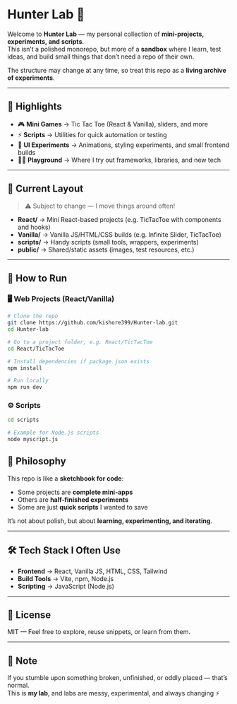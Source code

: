 # Hunter Lab 🧪

Welcome to **Hunter Lab** — my personal collection of **mini-projects, experiments, and scripts**.  
This isn’t a polished monorepo, but more of a **sandbox** where I learn, test ideas, and build small things that don’t need a repo of their own.

The structure may change at any time, so treat this repo as a **living archive of experiments**.

---

## 🌟 Highlights

- 🎮 **Mini Games** → Tic Tac Toe (React & Vanilla), sliders, and more
- ⚡ **Scripts** → Utilities for quick automation or testing
- 🎨 **UI Experiments** → Animations, styling experiments, and small frontend builds
- 🧑‍💻 **Playground** → Where I try out frameworks, libraries, and new tech

---

## 📂 Current Layout

> ⚠️ Subject to change — I move things around often!

- **React/** → Mini React-based projects (e.g. TicTacToe with components and hooks)
- **Vanilla/** → Vanilla JS/HTML/CSS builds (e.g. Infinite Slider, TicTacToe)
- **scripts/** → Handy scripts (small tools, wrappers, experiments)
- **public/** → Shared/static assets (images, test resources, etc.)

---

## 🚀 How to Run

### 🖥️ Web Projects (React/Vanilla)

```bash
# Clone the repo
git clone https://github.com/kishore399/Hunter-lab.git
cd Hunter-lab

# Go to a project folder, e.g. React/TicTacToe
cd React/TicTacToe

# Install dependencies if package.json exists
npm install

# Run locally
npm run dev
```

### ⚙️ Scripts

```bash
cd scripts

# Example for Node.js scripts
node myscript.js
```

## 🔄 Philosophy

This repo is like a **sketchbook for code**:

- Some projects are **complete mini-apps**
- Others are **half-finished experiments**
- Some are just **quick scripts** I wanted to save

It’s not about polish, but about **learning, experimenting, and iterating**.

---

## 🛠️ Tech Stack I Often Use

- **Frontend** → React, Vanilla JS, HTML, CSS, Tailwind
- **Build Tools** → Vite, npm, Node.js
- **Scripting** → JavaScript (Node.js)

---

## 📜 License

MIT — Feel free to explore, reuse snippets, or learn from them.

---

## 🙌 Note

If you stumble upon something broken, unfinished, or oddly placed — that’s normal.  
This is **my lab**, and labs are messy, experimental, and always changing ⚡
